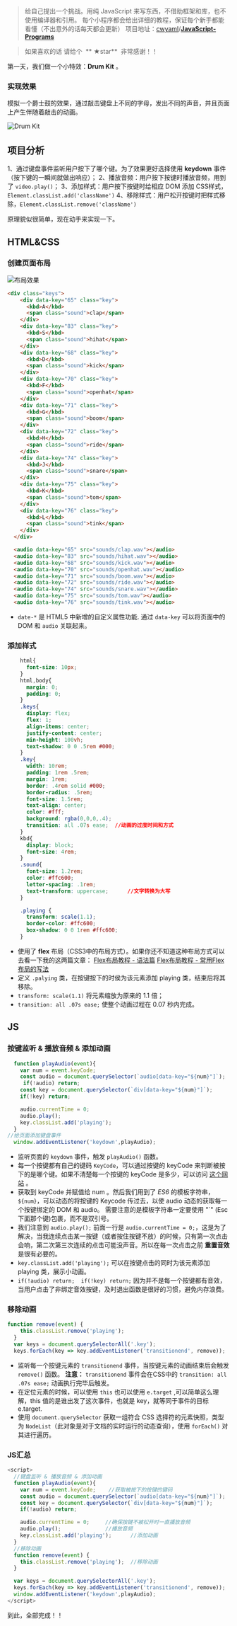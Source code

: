 > 给自己提出一个挑战。用纯 JavaScript 来写东西，不借助框架和库，也不使用编译器和引用。
> 每个小程序都会给出详细的教程，保证每个新手都能看懂（不出意外的话每天都会更新）
> 项目地址：[cwyaml](https://github.com/cwyaml)/**[JavaScript-Programs](https://github.com/cwyaml/JavaScript-Programs)**

> 如果喜欢的话 请给个  ** ★star**  非常感谢！！

第一天，我们做一个小特效：**Drum Kit** 。

### 实现效果
模拟一个爵士鼓的效果，通过敲击键盘上不同的字母，发出不同的声音，并且页面上产生伴随着敲击的动画。

![Drum Kit](http://upload-images.jianshu.io/upload_images/4030390-1c586f07f4c12fce.gif?imageMogr2/auto-orient/strip)

## 项目分析
1、通过键盘事件监听用户按下了哪个键。为了效果更好选择使用 **keydown** 事件（按下键的一瞬间就做出响应）；
2、播放音频：用户按下按键时播放音频，用到了 `video.play()`；
3、添加样式：用户按下按键时给相应 DOM 添加 CSS样式，`Element.classList.add('className')`
4、移除样式：用户松开按键时把样式移除，`Element.classList.remove('className')`

原理貌似很简单，现在动手来实现一下。

## HTML&CSS
### 创建页面布局

![布局效果](http://upload-images.jianshu.io/upload_images/4030390-7386124ad9291fb0.png?imageMogr2/auto-orient/strip%7CimageView2/2/w/1240)

``` html
<div class="keys">
    <div data-key="65" class="key">
      <kbd>A</kbd>
      <span class="sound">clap</span>
    </div>
    <div data-key="83" class="key">
      <kbd>S</kbd>
      <span class="sound">hihat</span>
    </div>
    <div data-key="68" class="key">
      <kbd>D</kbd>
      <span class="sound">kick</span>
    </div>
    <div data-key="70" class="key">
      <kbd>F</kbd>
      <span class="sound">openhat</span>
    </div>
    <div data-key="71" class="key">
      <kbd>G</kbd>
      <span class="sound">boom</span>
    </div>
    <div data-key="72" class="key">
      <kbd>H</kbd>
      <span class="sound">ride</span>
    </div>
    <div data-key="74" class="key">
      <kbd>J</kbd>
      <span class="sound">snare</span>
    </div>
    <div data-key="75" class="key">
      <kbd>K</kbd>
      <span class="sound">tom</span>
    </div>
    <div data-key="76" class="key">
      <kbd>L</kbd>
      <span class="sound">tink</span>
    </div>
  </div>

  <audio data-key="65" src="sounds/clap.wav"></audio>
  <audio data-key="83" src="sounds/hihat.wav"></audio>
  <audio data-key="68" src="sounds/kick.wav"></audio>
  <audio data-key="70" src="sounds/openhat.wav"></audio>
  <audio data-key="71" src="sounds/boom.wav"></audio>
  <audio data-key="72" src="sounds/ride.wav"></audio>
  <audio data-key="74" src="sounds/snare.wav"></audio>
  <audio data-key="75" src="sounds/tom.wav"></audio>
  <audio data-key="76" src="sounds/tink.wav"></audio>
```
- `date-*` 是 HTML5 中新增的自定义属性功能. 通过 `data-key` 可以将页面中的 DOM 和 `audio` 关联起来。

### 添加样式
``` css
    html{
      font-size: 10px;
    }
    html,body{
      margin: 0;
      padding: 0;
    }
    .keys{
      display: flex;      
      flex: 1;
      align-items: center;
      justify-content: center;
      min-height: 100vh;
      text-shadow: 0 0 .5rem #000;
    }
    .key{
      width: 10rem;
      padding: 1rem .5rem;
      margin: 1rem;
      border: .4rem solid #000;
      border-radius: .5rem;
      font-size: 1.5rem;
      text-align: center;
      color: #fff;
      background: rgba(0,0,0,.4);
      transition: all .07s ease;  //动画的过度时间和方式
    }
    kbd{
      display: block;
      font-size: 4rem;
    }
    .sound{
      font-size: 1.2rem;
      color: #ffc600;
      letter-spacing: .1rem;       
      text-transform: uppercase;      //文字转换为大写
    }

    .playing {
      transform: scale(1.1);
      border-color: #ffc600;
      box-shadow: 0 0 1rem #ffc600;
    }
```
- 使用了 **flex** 布局（CSS3中的布局方式）。如果你还不知道这种布局方式可以去看一下我的这两篇文章：
[Flex布局教程 - 语法篇](http://www.jianshu.com/p/5405f9bf9996)
[Flex布局教程 - 常用Flex布局的写法](http://www.jianshu.com/p/92d8e9f708a6)
- 定义 `.palying` 类，在按键按下的时侯为该元素添加 playing 类，结束后将其移除。
- `transform: scale(1.1)` 将元素缩放为原来的 1.1 倍；
- `transition: all .07s ease;` 使整个动画过程在 0.07 秒内完成。

## JS
### 按键监听 & 播放音频 & 添加动画
``` js
  function playAudio(event){
    var num = event.keyCode;    
    const audio = document.querySelector(`audio[data-key="${num}"]`);
     if(!audio) return;  
    const key = document.querySelector(`div[data-key="${num}"]`);
    if(!key) return;

    audio.currentTime = 0;     
    audio.play();    
    key.classList.add('playing');   
  }
//给页面添加键盘事件
  window.addEventListener('keydown',playAudio);
```
- 监听页面的 `keydown` 事件，触发 `playAudio()` 函数。
- 每一个按键都有自己的键码 `KeyCode`，可以通过按键的 keyCode 来判断被按下的是哪个键。如果不清楚每一个按键的 keyCode 是多少，可以访问 [这个网站](http://keycode.info/) 。
- 获取到 keyCode 并赋值给 num 。然后我们用到了 *ES6* 的模板字符串，`${num}`，可以动态的将按键的 Keycode 传过去，以使 audio 动态的获取每一个按键绑定的 DOM 和 audio。
需要注意的是模板字符串一定要使用 "`" (Esc下面那个键)包裹，而不是双引号。
- 我们注意到 `audio.play();` 前面一行是 `audio.currentTime = 0;`，这是为了解决，当我连续点击某一按键（或者按住按键不放）的时候，只有第一次点击会响，第二次第三次连续的点击可能没声音。所以在每一次点击之前 **重置音效** 是很有必要的。
- `key.classList.add('playing');` 可以在按键点击的同时为该元素添加playing 类，展示小动画。
- `if(!audio) return;  if(!key) return;` 因为并不是每一个按键都有音效，当用户点击了非绑定音效按键，及时退出函数是很好的习惯，避免内存浪费。

### 移除动画
``` js
function remove(event) {
    this.classList.remove('playing');
  }
  var keys = document.querySelectorAll('.key');
  keys.forEach(key => key.addEventListener('transitionend', remove));
```
- 监听每一个按键元素的 `transitionend` 事件，当按键元素的动画结束后会触发 `remove()` 函数。
**注意：** `transitionend` 事件会在CSS中的 `transition: all .07s ease;` 动画执行完毕后触发。
- 在定位元素的时候，可以使用 `this` 也可以使用 `e.target` ,可以简单这么理解，this 值的是谁出发了这次事件，也就是 key，就等同于事件的目标 e.target.
- 使用 `document.querySelector` 获取一组符合 CSS 选择符的元素快照，类型为 `NodeList`（此对象是对于文档的实时运行的动态查询），使用 `forEach()` 对其进行遍历。

### JS汇总
``` js
<script>
  //键盘监听 & 播放音频 & 添加动画
  function playAudio(event){
    var num = event.keyCode;    //获取被按下的按键的键码
    const audio = document.querySelector(`audio[data-key="${num}"]`);
    const key = document.querySelector(`div[data-key="${num}"]`);
    if(!audio) return;

    audio.currentTime = 0;     //确保按键不被松开时一直播放音频
    audio.play();              //播放音频
    key.classList.add('playing');      //添加动画
  }
  //移除动画
  function remove(event) {
    this.classList.remove('playing');  //移除动画
  }

  var keys = document.querySelectorAll('.key');
  keys.forEach(key => key.addEventListener('transitionend', remove));
  window.addEventListener('keydown',playAudio);
</script>
```

到此，全部完成！！
